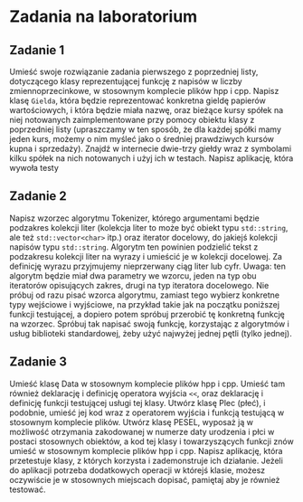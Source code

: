 # Zadania na laboratorium

## Zadanie 1
Umieść swoje rozwiązanie zadania pierwszego z poprzedniej listy, dotyczącego klasy reprezentującej
funkcję z napisów w liczby zmiennoprzecinkowe, w stosownym komplecie plików hpp i cpp. Napisz klasę ```Gielda```,
która będzie reprezentować konkretna gieldę papierów wartościowych, i która będzie miała nazwę, oraz bieżące
kursy spółek na niej notowanych zaimplementowane przy pomocy obiektu klasy z poprzedniej listy (upraszczamy
w ten sposób, że dla każdej spółki mamy jeden kurs, możemy o nim myśleć jako o średniej prawdziwych kursów
kupna i sprzedaży). Znajdź w internecie dwie-trzy giełdy wraz z symbolami kilku spółek na nich notowanych i
użyj ich w testach. Napisz aplikację, która wywoła testy

## Zadanie 2
Napisz wzorzec algorytmu Tokenizer, którego argumentami będzie podzakres kolekcji liter
(kolekcja liter to może być obiekt typu ```std::string```, ale też ```std::vector<char>``` itp.)
oraz iterator docelowy, do jakiejś kolekcji napisów typu ```std::string```. Algorytm ten powinien
podzielić tekst z podzakresu kolekcji liter na wyrazy i umieścić je w kolekcji docelowej.
Za definicję wyrazu przyjmujemy nieprzerwany ciąg liter lub cyfr. Uwaga: ten algorytm będzie
miał dwa parametry we wzorcu, jeden na typ obu iteratorów opisujących zakres, drugi na typ
iteratora docelowego. Nie próbuj od razu pisać wzorca algorytmu, zamiast tego wybierz konkretne
typy wejściowe i wyjściowe, na przykład takie jak na początku poniższej funkcji testującej,
a dopiero potem spróbuj przerobić tę konkretną funkcję na wzorzec. Spróbuj tak napisać swoją
funkcję, korzystając z algorytmów i usług biblioteki standardowej, żeby użyć najwyżej jednej pętli (tylko jednej).

## Zadanie 3
Umieść klasę Data w stosownym komplecie plików hpp i cpp. Umieść tam również deklarację i definicję operatora wyjścia ```<<```,
oraz deklarację i definicję funkcji testującej usługi tej klasy. Utwórz klasę Plec (płeć), i podobnie, umieść jej kod
wraz z operatorem wyjścia i funkcją testującą w stosownym komplecie plików. Utwórz klasę PESEL, wyposaż ją w możliwość
otrzymania zakodowanej w numerze daty urodzenia i płci w postaci stosownych obiektów, a kod tej klasy i towarzyszących
funkcji znów umieść w stosownym komplecie plików hpp i cpp. Napisz aplikację, która przetestuje klasy, z których korzysta
i zademonstruje ich działanie. Jeżeli do aplikacji potrzeba dodatkowych operacji w którejś klasie, możesz oczywiście je
w stosownych miejscach dopisać, pamiętaj aby je również testować.